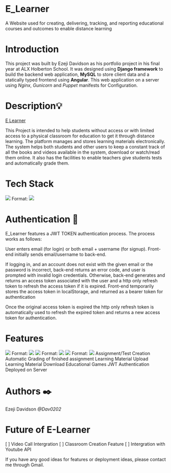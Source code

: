 # E_Learner
A Website used for creating, delivering, tracking, and reporting educational courses and outcomes to enable distance learning

# Introduction

This project was built by Ezeji Davidson as his portfolio project in his final year at ALX Holberton School. It was designed using **Django framework** to build the backend web application, **MySQL** to store client data and a statically typed frontend using **Angular**. This web application on a server using *Nginx*, *Gunicorn* and *Puppet* manifests for Configuration.

# Description💡

[E Learner](http://18.204.11.246/) 

This Project is intended to help students without access or with limited access to a physical classroom for education to get it through distance learning.
The platform manages and stores learning materials electronically. The system helps both students and other users to keep a constant track of all the books and videos available in the system, download or watch/read them online. It also has the facilities to enable teachers give students tests and automatically grade them.

# Tech Stack
![](https://github.com/Dav0202/Elearner_Landing-page/blob/0c249f0e69a9b5cedbfaa4c5cb2dcb170da3c372/images/Data%20flow%20diagram.png) Format: ![](url) 

# Authentication 🔑

E_Learner features a JWT TOKEN authentication process. The process works as follows:

User enters email (for login) or both email + username (for signup). Front-end initially sends email/username to back-end.

If logging in, and an account does not exist with the given email or the password is incorrect, back-end returns an error code, and user is prompted with invalid login credentials.
Otherwise, back-end generates and returns an access token associated with the user and a http only refresh token to refresh the access token if it is expired.
Front-end temporarily stores the access token in localStorage, and returned as a bearer token for authentication

Once the original access token is expired the http only refresh token is automatically used to refresh the expired token and returns a new access token for authentication.

# Features
![](https://github.com/Dav0202/Elearner_Landing-page/blob/main/images/Screenshot%202023-03-11%20224757.png) Format: ![](url) 
![](https://github.com/Dav0202/Elearner_Landing-page/blob/main/images/Screenshot%202023-03-11%20224919.png) Format: ![](url) 
![](https://github.com/Dav0202/Elearner_Landing-page/blob/main/images/Screenshot%202023-03-11%20225026.png) Format: ![](url) 
Assignment/Test Creation
Automatic Grading of finished assignment
Learning Material Upload
Learning Material Download
Educational Games
JWT Authentication
Deployed on Server

# Authors ✒️
Ezeji Davidson *@Dav0202*

# Future of E-Learner
[ ] Video Call Intergration
[ ] Classroom Creation Feature
[ ] Intergration with Youtube API

If you have any good ideas for features or deployment ideas, please contact me through Gmail.